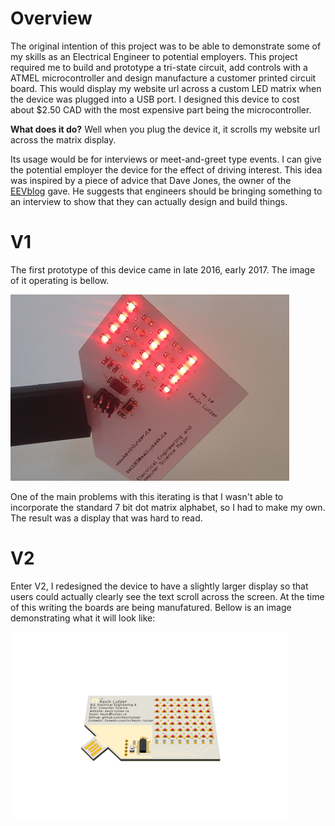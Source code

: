 # Overview 

The original intention of this project was to be able to demonstrate some of my skills as an Electrical Engineer to potential employers. This project required me to build and prototype a tri-state circuit, add controls with a ATMEL microcontroller and design manufacture a customer printed circuit board. This would display my website url across a custom LED matrix when the device was plugged into a USB port. I designed this device to cost about $2.50 CAD with the most expensive part being the microcontroller.  

<b>What does it do?</b> Well when you plug the device it, it scrolls my website url across the matrix display.

Its usage would be for interviews or meet-and-greet type events. I can give the potential employer the device for the effect of driving interest. This idea was inspired by a piece of advice that Dave Jones, the owner of the [EEVblog](https://www.eevblog.com/) gave. He suggests that engineers should be bringing something to an interview to show that they can actually design and build things.

# V1 

The first prototype of this device came in late 2016, early 2017. The image of it operating is bellow.  

![](./v1_board_image.jpg)

One of the main problems with this iterating is that I wasn't able to incorporate the standard 7 bit dot matrix alphabet, so I had to make my own. The result was a display that was hard to read. 

# V2

Enter V2, I redesigned the device to have a slightly larger display so that users could actually clearly see the text scroll across the screen. At the time of this writing the boards are being manufatured. Bellow is an image demonstrating what it will look like: 

![](./v2_board_image.png)







